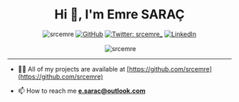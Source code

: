 <h1 align="center">Hi 👋, I'm Emre SARAÇ</h1>

<p align="center"> 
    <img src="https://komarev.com/ghpvc/?username=srcemre&label=Profile%20views&color=0e75b6&style=flat" alt="srcemre" />
    <a href="https://github.com/srcemre"><img src="https://img.shields.io/github/followers/cosasdepuma.svg?label=GitHub&style=social" alt="GitHub"></a>
    <a href="https://twitter.com/srcemre_" target="_blank"><img alt="Twitter: srcemre_" src="https://img.shields.io/twitter/follow/srcemre_.svg?style=social" /></a>
    <a href="https://www.linkedin.com/in/saracemre"><img src="https://img.shields.io/badge/LinkedIn--_.svg?style=social&logo=linkedin" alt="LinkedIn"></a>
</p>

<p align="center">&nbsp;<img align="center" src="https://github-readme-stats.vercel.app/api?username=srcemre&theme=slateorange&show_icons=true" alt="srcemre" /></p>


<hr>


- 👨‍💻 All of my projects are available at [https://github.com/srcemre](https://github.com/srcemre)

- 📫 How to reach me **e.sarac@outlook.com**


<!--
**srcemre/srcemre** is a ✨ _special_ ✨ repository because its `README.md` (this file) appears on your GitHub profile.

Here are some ideas to get you started:

- 🔭 I’m currently working on ...
- 🌱 I’m currently learning ...
- 👯 I’m looking to collaborate on ...
- 🤔 I’m looking for help with ...
- 💬 Ask me about ...
- 📫 How to reach me: ...
- 😄 Pronouns: ...
- ⚡ Fun fact: ...
-->
